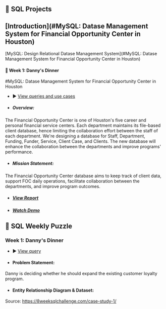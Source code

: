 ## :memo: SQL Projects
 ## [Introduction](#MySQL: Datase Management System for Financial Opportunity Center in Houston) <br>

[MySQL: Design Relational Datase Management System](#MySQL: Datase Management System for Financial Opportunity Center in Houston)

 #### :rainbow: Week 1: Danny's Dinner 

#MySQL: Datase Management System for Financial Opportunity Center in Houston
 - :arrow_forward: [View queries and use cases](https://github.com/Ellypham92/sql-data-analysis/tree/main/sql%20houston%20foc)
 - #####  Overview:
The Financial Opportunity Center is one of Houston's five career and personal financial service centers. Each department maintains its file-based client database, hence limiting the collaboration effort between the staff of each department. We're designing a database for Staff, Department, Funding, Funder, Service, Client Case, and Clients. The new database will enhance the collaboration between the departments and improve programs' performance.
- #####  Mission Statement: 
The Financial Opportunity Center database aims to keep track of client data, support FOC daily operations, facilitate collaboration between the departments, and improve program outcomes.
- ##### [View Report](https://github.com/Ellypham92/sql-data-analysis/blob/main/sql%20houston%20foc/FOC%20Database%20Project%20Report.pdf)
- ##### [Watch Demo](https://uhdowntown-my.sharepoint.com/personal/phamn45_gator_uhd_edu/_layouts/15/onedrive.aspx?id=%2Fpersonal%2Fphamn45%5Fgator%5Fuhd%5Fedu%2FDocuments%2FAttachments%2FDemo%2DEmily%2Dand%2DElly%2Emp4&parent=%2Fpersonal%2Fphamn45%5Fgator%5Fuhd%5Fedu%2FDocuments%2FAttachments&ga=1)

## :rainbow: SQL Weekly Puzzle
 ### Week 1: Danny's Dinner
 - :arrow_forward: [View query](https://github.com/Ellypham92/sql-data-analysis/blob/main/weekly%20challenge/mysql%20danny's%20dinner%20code)
 
 - #### Problem Statement: 
Danny is deciding whether he should expand the existing customer loyalty program.
 - #### Entity Relationship Diagram & Dataset: 
 Source: https://8weeksqlchallenge.com/case-study-1/

